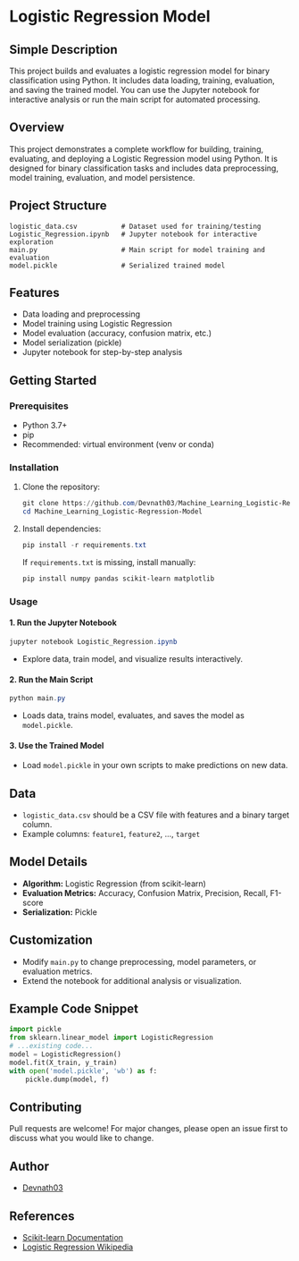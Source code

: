# Logistic Regression Model
## Simple Description
This project builds and evaluates a logistic regression model for binary classification using Python. It includes data loading, training, evaluation, and saving the trained model. You can use the Jupyter notebook for interactive analysis or run the main script for automated processing.

## Overview
This project demonstrates a complete workflow for building, training, evaluating, and deploying a Logistic Regression model using Python. It is designed for binary classification tasks and includes data preprocessing, model training, evaluation, and model persistence.

## Project Structure
```
logistic_data.csv           # Dataset used for training/testing
Logistic_Regression.ipynb   # Jupyter notebook for interactive exploration
main.py                     # Main script for model training and evaluation
model.pickle                # Serialized trained model
```

## Features
- Data loading and preprocessing
- Model training using Logistic Regression
- Model evaluation (accuracy, confusion matrix, etc.)
- Model serialization (pickle)
- Jupyter notebook for step-by-step analysis

## Getting Started

### Prerequisites
- Python 3.7+
- pip
- Recommended: virtual environment (venv or conda)

### Installation
1. Clone the repository:
   ```powershell
   git clone https://github.com/Devnath03/Machine_Learning_Logistic-Regression-Model.git
   cd Machine_Learning_Logistic-Regression-Model
   ```
2. Install dependencies:
   ```powershell
   pip install -r requirements.txt
   ```
   If `requirements.txt` is missing, install manually:
   ```powershell
   pip install numpy pandas scikit-learn matplotlib
   ```

### Usage
#### 1. Run the Jupyter Notebook
   ```powershell
   jupyter notebook Logistic_Regression.ipynb
   ```
   - Explore data, train model, and visualize results interactively.

#### 2. Run the Main Script
   ```powershell
   python main.py
   ```
   - Loads data, trains model, evaluates, and saves the model as `model.pickle`.

#### 3. Use the Trained Model
   - Load `model.pickle` in your own scripts to make predictions on new data.

## Data
- `logistic_data.csv` should be a CSV file with features and a binary target column.
- Example columns: `feature1`, `feature2`, ..., `target`

## Model Details
- **Algorithm:** Logistic Regression (from scikit-learn)
- **Evaluation Metrics:** Accuracy, Confusion Matrix, Precision, Recall, F1-score
- **Serialization:** Pickle

## Customization
- Modify `main.py` to change preprocessing, model parameters, or evaluation metrics.
- Extend the notebook for additional analysis or visualization.

## Example Code Snippet
```python
import pickle
from sklearn.linear_model import LogisticRegression
# ...existing code...
model = LogisticRegression()
model.fit(X_train, y_train)
with open('model.pickle', 'wb') as f:
    pickle.dump(model, f)
```

## Contributing
Pull requests are welcome! For major changes, please open an issue first to discuss what you would like to change.

## Author
- [Devnath03](https://github.com/Devnath03)

## References
- [Scikit-learn Documentation](https://scikit-learn.org/stable/modules/linear_model.html#logistic-regression)
- [Logistic Regression Wikipedia](https://en.wikipedia.org/wiki/Logistic_regression)
